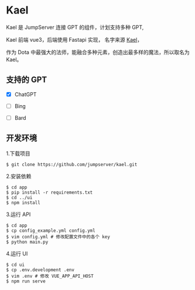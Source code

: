 
# Kael

Kael 是 JumpServer 连接 GPT 的组件，计划支持多种 GPT, 

Kael 前端 vue3，后端使用 Fastapi 实现， 名字来源 [Kael](https://www.dotafire.com/dota-2/guide/kael-1867)，

作为 Dota 中最强大的法师，能融合多种元素，创造出最多样的魔法，所以取名为 Kael。

## 支持的 GPT

- [x] ChatGPT
- [ ] Bing
- [ ] Bard


## 开发环境

1.下载项目

```shell
$ git clone https://github.com/jumpserver/kael.git
```

2.安装依赖
```agsl
$ cd app
$ pip install -r requirements.txt
$ cd ../ui
$ npm install
```
3.运行 API

```agsl
$ cd app
$ cp config_example.yml config.yml
$ vim config.yml # 修改配置文件中的各个 key
$ python main.py
```

4.运行 UI

```agsl
$ cd ui
$ cp .env.development .env
$ vim .env # 修改 VUE_APP_API_HOST
$ npm run serve
```

